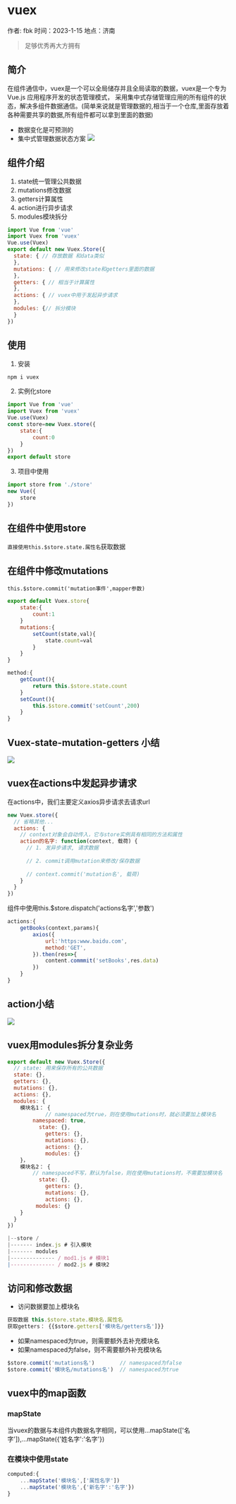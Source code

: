 # vuex

作者: fbk
时间：2023-1-15
地点：济南
>足够优秀再大方拥有 
## 简介
在组件通信中，vuex是一个可以全局储存并且全局读取的数据，vuex是一个专为 Vue.js 应用程序开发的状态管理模式， 采用集中式存储管理应用的所有组件的状态，解决多组件数据通信。(简单来说就是管理数据的,相当于一个仓库,里面存放着各种需要共享的数据,所有组件都可以拿到里面的数据)
- 数据变化是可预测的
- 集中式管理数据状态方案
![](../img/2023-1-15/vuex%E6%95%B0%E6%8D%AE.jpg)
## 组件介绍
1. state统一管理公共数据
2. mutations修改数据
3. getters计算属性
4. action进行异步请求
5. modules模块拆分
```js
import Vue from 'vue'
import Vuex from 'vuex'
Vue.use(Vuex)
export default new Vuex.Store({
  state: { // 存放数据 和data类似
  },
  mutations: { // 用来修改state和getters里面的数据
  },
  getters: { // 相当于计算属性
  },
  actions: { // vuex中用于发起异步请求
  },
  modules: {// 拆分模块
  }
})
```
## 使用
1. 安装
```js
npm i vuex
```
2. 实例化store
```js
import Vue from 'vue'
import Vuex from 'vuex'
Vue.use(Vuex)
const store=new Vuex.store({
    state:{
        count:0
    }
})
export default store
```
3. 项目中使用
```js
import store from './store'
new Vue({
    store
})
```
## 在组件中使用store
`直接使用this.$store.state.属性名`获取数据
## 在组件中修改mutations
`this.$store.commit('mutation事件',mapper参数)`
```js
export default Vuex.store{
    state:{
        count:1
    }
    mutations:{
        setCount(state,val){
            state.count=val
        }
    }
}
```
```js
method:{
    getCount(){
        return this.$store.state.count
    }
    setCount(){
        this.$store.commit('setCount',200)
    }
}
```
## Vuex-state-mutation-getters 小结
![](../img/2023-1-15/state%E5%92%8Cmutations.jpg)
## vuex在actions中发起异步请求
在actions中，我们主要定义axios异步请求去请求url
```js
new Vuex.store({
  // 省略其他...
  actions: {
    // context对象会自动传入，它与store实例具有相同的方法和属性
    action的名字: function(context, 载荷) {
      // 1. 发异步请求, 请求数据
      
      // 2. commit调用mutation来修改/保存数据
      
      // context.commit('mutation名', 载荷)
    }
  }
})
```
组件中使用this.$store.dispatch('actions名字','参数')
```js
actions:{
    getBooks(context,params){
        axios({
            url:'https:www.baidu.com',
            method:'GET',
        }).then(res=>{
            content.commmit('setBooks',res.data)
        })
    }
}
```
## action小结
![](../img/2023-1-15/vuex%E6%80%BB%E7%BB%93.jpg)
## vuex用modules拆分复杂业务
```js
export default new Vuex.Store({
  // state: 用来保存所有的公共数据
  state: {},
  getters: {},
  mutations: {},
  actions: {},
  modules: {
  	模块名1： {
    		// namespaced为true，则在使用mutations时，就必须要加上模块名
      	namespaced: true, 
  		  state: {},
  			getters: {},
  			mutations: {},
  			actions: {},
  			modules: {}
  	}，
    模块名2： {
        // namespaced不写，默认为false，则在使用mutations时，不需要加模块名
  		  state: {},
  			getters: {},
  			mutations: {},
  			actions: {},
         modules: {}
  	}  
  }
})
```
```js
|--store /
|------- index.js # 引入模块
|------- modules
|-------------- / mod1.js # 模块1
|-------------- / mod2.js # 模块2
```
## 访问和修改数据
- 访问数据要加上模块名
```js
获取数据 this.$store.state.模块名.属性名
获取getters： {{$store.getters['模块名/getters名']}}
```
- 如果namespaced为true，则需要额外去补充模块名
- 如果namespaced为false，则不需要额外补充模块名
```js
$store.commit('mutations名')        // namespaced为false
$store.commit('模块名/mutations名')  // namespaced为true
```
## vuex中的map函数
### mapState
当vuex的数据与本组件内数据名字相同，可以使用...mapState(['名字']),...mapState({'姓名字':'名字'})
### 在模块中使用state
```js
computed:{
    ...mapState('模块名',['属性名字'])
    ...mapState('模块名',{'新名字':'名字'})
}
```

